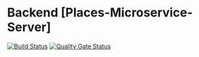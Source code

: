 # Backend [Places-Microservice-Server]
[![Build Status](https://travis-ci.com/climatetree/Places-Microservice-Server.svg?branch=develop)](https://travis-ci.com/climatetree/Places-Microservice-Server)
[![Quality Gate Status](https://sonarcloud.io/api/project_badges/measure?project=com.example%3APlaces-Microservice-Server&metric=alert_status)](https://sonarcloud.io/dashboard?id=com.example%3APlaces-Microservice-Server)
